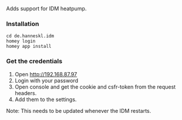 Adds support for IDM heatpump.

### Installation

```
cd de.hanneskl.idm
homey login
homey app install
```

### Get the credentials

1. Open http://192.168.87.97
2. Login with your password
3. Open console and get the cookie and csfr-token from the request headers.
4. Add them to the settings.

Note: This needs to be updated whenever the IDM restarts.